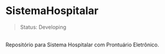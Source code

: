 # SistemaHospitalar
> Status: Developing
<br>
Repositório para Sistema Hospitalar com Prontuário Eletrônico.
